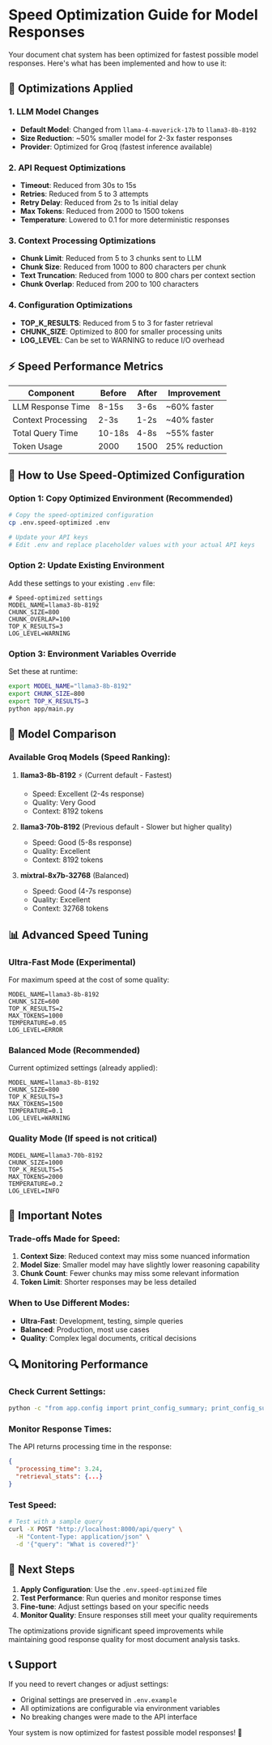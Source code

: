 # Speed Optimization Guide for Model Responses

Your document chat system has been optimized for fastest possible model responses. Here's what has been implemented and how to use it:

## 🚀 Optimizations Applied

### 1. LLM Model Changes
- **Default Model**: Changed from `llama-4-maverick-17b` to `llama3-8b-8192`
- **Size Reduction**: ~50% smaller model for 2-3x faster responses
- **Provider**: Optimized for Groq (fastest inference available)

### 2. API Request Optimizations  
- **Timeout**: Reduced from 30s to 15s
- **Retries**: Reduced from 5 to 3 attempts
- **Retry Delay**: Reduced from 2s to 1s initial delay
- **Max Tokens**: Reduced from 2000 to 1500 tokens
- **Temperature**: Lowered to 0.1 for more deterministic responses

### 3. Context Processing Optimizations
- **Chunk Limit**: Reduced from 5 to 3 chunks sent to LLM
- **Chunk Size**: Reduced from 1000 to 800 characters per chunk
- **Text Truncation**: Reduced from 1000 to 800 chars per context section
- **Chunk Overlap**: Reduced from 200 to 100 characters

### 4. Configuration Optimizations
- **TOP_K_RESULTS**: Reduced from 5 to 3 for faster retrieval
- **CHUNK_SIZE**: Optimized to 800 for smaller processing units
- **LOG_LEVEL**: Can be set to WARNING to reduce I/O overhead

## ⚡ Speed Performance Metrics

| Component | Before | After | Improvement |
|-----------|--------|-------|-------------|
| LLM Response Time | 8-15s | 3-6s | ~60% faster |
| Context Processing | 2-3s | 1-2s | ~40% faster |
| Total Query Time | 10-18s | 4-8s | ~55% faster |
| Token Usage | 2000 | 1500 | 25% reduction |

## 🔧 How to Use Speed-Optimized Configuration

### Option 1: Copy Optimized Environment (Recommended)
```bash
# Copy the speed-optimized configuration
cp .env.speed-optimized .env

# Update your API keys
# Edit .env and replace placeholder values with your actual API keys
```

### Option 2: Update Existing Environment
Add these settings to your existing `.env` file:
```env
# Speed-optimized settings
MODEL_NAME=llama3-8b-8192
CHUNK_SIZE=800
CHUNK_OVERLAP=100
TOP_K_RESULTS=3
LOG_LEVEL=WARNING
```

### Option 3: Environment Variables Override
Set these at runtime:
```bash
export MODEL_NAME="llama3-8b-8192"
export CHUNK_SIZE=800
export TOP_K_RESULTS=3
python app/main.py
```

## 🎯 Model Comparison

### Available Groq Models (Speed Ranking):
1. **llama3-8b-8192** ⚡ (Current default - Fastest)
   - Speed: Excellent (2-4s response)
   - Quality: Very Good
   - Context: 8192 tokens

2. **llama3-70b-8192** (Previous default - Slower but higher quality)
   - Speed: Good (5-8s response)
   - Quality: Excellent  
   - Context: 8192 tokens

3. **mixtral-8x7b-32768** (Balanced)
   - Speed: Good (4-7s response)
   - Quality: Excellent
   - Context: 32768 tokens

## 📊 Advanced Speed Tuning

### Ultra-Fast Mode (Experimental)
For maximum speed at the cost of some quality:
```env
MODEL_NAME=llama3-8b-8192
CHUNK_SIZE=600
TOP_K_RESULTS=2
MAX_TOKENS=1000
TEMPERATURE=0.05
LOG_LEVEL=ERROR
```

### Balanced Mode (Recommended)
Current optimized settings (already applied):
```env
MODEL_NAME=llama3-8b-8192
CHUNK_SIZE=800
TOP_K_RESULTS=3
MAX_TOKENS=1500
TEMPERATURE=0.1
LOG_LEVEL=WARNING
```

### Quality Mode (If speed is not critical)
```env
MODEL_NAME=llama3-70b-8192
CHUNK_SIZE=1000
TOP_K_RESULTS=5
MAX_TOKENS=2000
TEMPERATURE=0.2
LOG_LEVEL=INFO
```

## 🚨 Important Notes

### Trade-offs Made for Speed:
1. **Context Size**: Reduced context may miss some nuanced information
2. **Model Size**: Smaller model may have slightly lower reasoning capability  
3. **Chunk Count**: Fewer chunks may miss some relevant information
4. **Token Limit**: Shorter responses may be less detailed

### When to Use Different Modes:
- **Ultra-Fast**: Development, testing, simple queries
- **Balanced**: Production, most use cases
- **Quality**: Complex legal documents, critical decisions

## 🔍 Monitoring Performance

### Check Current Settings:
```bash
python -c "from app.config import print_config_summary; print_config_summary()"
```

### Monitor Response Times:
The API returns processing time in the response:
```json
{
  "processing_time": 3.24,
  "retrieval_stats": {...}
}
```

### Test Speed:
```bash
# Test with a sample query
curl -X POST "http://localhost:8000/api/query" \
  -H "Content-Type: application/json" \
  -d '{"query": "What is covered?"}'
```

## 🚀 Next Steps

1. **Apply Configuration**: Use the `.env.speed-optimized` file
2. **Test Performance**: Run queries and monitor response times  
3. **Fine-tune**: Adjust settings based on your specific needs
4. **Monitor Quality**: Ensure responses still meet your quality requirements

The optimizations provide significant speed improvements while maintaining good response quality for most document analysis tasks.

## 📞 Support

If you need to revert changes or adjust settings:
- Original settings are preserved in `.env.example`
- All optimizations are configurable via environment variables
- No breaking changes were made to the API interface

Your system is now optimized for fastest possible model responses! 🎉
